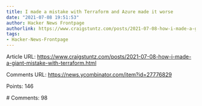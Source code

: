 ```yaml
---
title: I made a mistake with Terraform and Azure made it worse
date: "2021-07-08 19:51:53"
author: Hacker News Frontpage
authorlink: https://www.craigstuntz.com/posts/2021-07-08-how-i-made-a-giant-mistake-with-terraform.html
tags:
- Hacker-News-Frontpage
---
```


<p>Article URL: <a href="https://www.craigstuntz.com/posts/2021-07-08-how-i-made-a-giant-mistake-with-terraform.html">https://www.craigstuntz.com/posts/2021-07-08-how-i-made-a-giant-mistake-with-terraform.html</a></p>
<p>Comments URL: <a href="https://news.ycombinator.com/item?id=27776829">https://news.ycombinator.com/item?id=27776829</a></p>
<p>Points: 146</p>
<p># Comments: 98</p>
